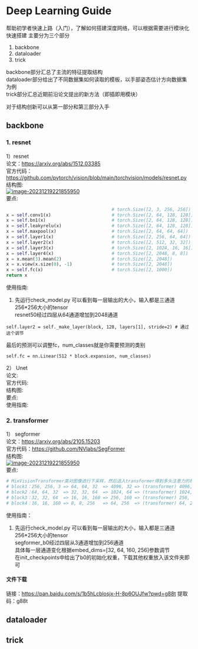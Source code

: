 # Deep Learning Guide

帮助初学者快速上路（入门），了解如何搭建深度网络，可以根据需要进行模块化快速搭建
主要分为三个部分
1. backbone
2. dataloader
3. trick

backbone部分汇总了主流的特征提取结构  
dataloader部分给出了不同数据集如何读取的模板，以手部姿态估计方向数据集为例  
trick部分汇总近期前沿论文提出的新方法（即插即用模块）
  
对于结构创新可以从第一部分和第三部分入手

## backbone

### 1. resnet  
1）resnet  
论文：https://arxiv.org/abs/1512.03385  
官方代码：https://github.com/pytorch/vision/blob/main/torchvision/models/resnet.py  
结构图:  
[![image-20231219221855950](/root/autodl-tmp/deep-learning-guide/others/img_resnet/resnet01.jpg)](https://github.com/JiaoZixun/Deep-Learning-Guide/blob/main/others/img_resnet/resnet01.jpg)  
要点:  
``` python
                                        # torch.Size([2, 3, 256, 256])
x = self.conv1(x)                       # torch.Size([2, 64, 128, 128])
x = self.bn1(x)                         # torch.Size([2, 64, 128, 128])
x = self.leakyrelu(x)                   # torch.Size([2, 64, 128, 128])
x = self.maxpool(x)                     # torch.Size([2, 64, 64, 64])
x = self.layer1(x)                      # torch.Size([2, 256, 64, 64])
x = self.layer2(x)                      # torch.Size([2, 512, 32, 32])
x = self.layer3(x)                      # torch.Size([2, 1024, 16, 16])
x = self.layer4(x)                      # torch.Size([2, 2048, 8, 8])
x = x.mean(3).mean(2)                   # torch.Size([2, 2048])
x = x.view(x.size(0), -1)               # torch.Size([2, 2048])
x = self.fc(x)                          # torch.Size([2, 1000])
return x
```
使用指南:  
1. 先运行check_model.py 可以看到每一层输出的大小，输入都是三通道256*256大小的tensor  
resnet50经过四层从64通道增加到2048通道
```
self.layer2 = self._make_layer(block, 128, layers[1], stride=2) # 通过这个调节
```
最后的预测可以调整fc，num_classes就是你需要预测的类别
```
self.fc = nn.Linear(512 * block.expansion, num_classes)
```  
2） Unet  
论文:  
官方代码:  
结构图:  
要点:  
使用指南:  

### 2. transformer  
1） segformer  
论文：https://arxiv.org/abs/2105.15203  
官方代码：https://github.com/NVlabs/SegFormer  
结构图:  
[![image-20231219221855950](/root/autodl-tmp/deep-learning-guide/others/img_segformer/segformer.jpg)  ](https://github.com/JiaoZixun/Deep-Learning-Guide/blob/main/others/img_segformer/segformer.jpg)  
要点:  
``` python
# MixVisionTransformer类对图像进行下采样，然后送入transformer得到多头注意力的权重，再重新合并为图像、
# block1：256, 256, 3 => 64, 64, 32  => 4096, 32 => (transformer) 4096, 32
# block2：64, 64, 32  => 32, 32, 64  => 1024, 64 => (transformer) 1024, 64
# block3：32, 32, 64  => 16, 16, 160 => 256, 160 => (transformer) 256, 160
# block4：16, 16, 160 => 8, 8, 256   => 64, 256  => (transformer) 64, 256
```
使用指南：
1. 先运行check_model.py 可以看到每一层输出的大小，输入都是三通道256*256大小的tensor  
segformer_b0经过四层从3通道增加到256通道  
具体每一层通道变化根据embed_dims=[32, 64, 160, 256]参数调节  
在init_checkpoints中给出了b0的初始化权重，下载其他权重放入该文件夹即可
#### 文件下载
链接：https://pan.baidu.com/s/1b5hLcblosjx-H-8p6OUJfw?pwd=g88t 
提取码：g88t   

## dataloader


## trick
